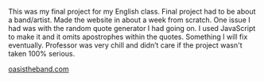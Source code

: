 This was my final project for my English class. Final project had to be about a band/artist. Made the website in about a week from scratch. One issue I had was with the random quote generator I had going on. I used JavaScript to make it and it omits apostrophes within the quotes. Something I will fix eventually. Professor was very chill and didn’t care if the project wasn't taken 100% serious.

[oasistheband.com](https://oasistheband.com/)
